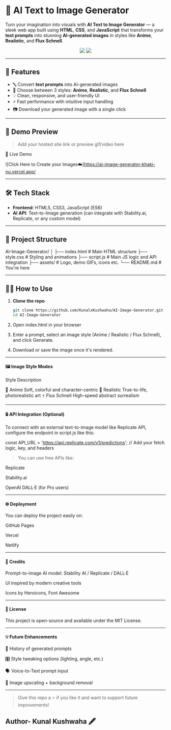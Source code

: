 
# 🧠 AI Text to Image Generator

Turn your imagination into visuals with **AI Text to Image Generator** — a sleek web app built using **HTML**, **CSS**, and **JavaScript** that transforms your **text prompts** into stunning **AI-generated images** in styles like **Anime**, **Realistic**, and **Flux Schnell**.

<p align="center">
  <img src="https://img.shields.io/badge/Project-AI%20Text2Image-blueviolet?style=for-the-badge" />
  <img src="https://img.shields.io/badge/Made%20With-HTML%2FCSS%2FJS-orange?style=for-the-badge" />
</p>

---

## 🚀 Features

- 🔤 Convert **text prompts** into AI-generated images
- 🎨 Choose between 3 styles: **Anime**, **Realistic**, and **Flux Schnell**
- 💡 Clean, responsive, and user-friendly UI
- ⚡ Fast performance with intuitive input handling
- 📷 Download your generated image with a single click

---

## 📸 Demo Preview

> Add your hosted site link or preview gif/video here

🔗 Live Demo

![Click Here to Create your Images☁️]https://ai-image-generator-khaki-nu.vercel.app/

---

## 🛠️ Tech Stack

- **Frontend**: HTML5, CSS3, JavaScript (ES6)
- **AI API**: Text-to-Image generation (can integrate with Stability.ai, Replicate, or any custom model)

---

## 📂 Project Structure

AI-Image-Generator/ │ ├── index.html          # Main HTML structure ├── style.css           # Styling and animations ├── script.js           # Main JS logic and API integration ├── assets/             # Logo, demo GIFs, icons etc. └── README.md           # You're here

---

## 🧑‍💻 How to Use

1. **Clone the repo**
   ```bash
   git clone https://github.com/KunalxKushwaha/AI-Image-Generator.git
   cd AI-Image-Generator

2. Open index.html in your browser


3. Enter a prompt, select an image style (Anime / Realistic / Flux Schnell), and click Generate.


4. Download or save the image once it's rendered.




---

<h4>🖼️ Image Style Modes</h4>

Style	Description

🧚 Anime	Soft, colorful and character-centric
🌆 Realistic	True-to-life, photorealistic art
⚡ Flux Schnell	High-speed abstract surrealism



---

<h4>🔒 API Integration (Optional)</h4>

To connect with an external text-to-image model like Replicate API, configure the endpoint in script.js like this:

const API_URL = 'https://api.replicate.com/v1/predictions';
// Add your fetch logic, key, and headers

> You can use free APIs like:

Replicate

Stability.ai

OpenAI DALL·E (for Pro users)





---

<h4>🌐 Deployment</h4>

You can deploy the project easily on:

GitHub Pages

Vercel

Netlify



---

<h4>🙌 Credits</h4>

Prompt-to-image AI model: Stability AI / Replicate / DALL·E

UI inspired by modern creative tools

Icons by Heroicons, Font Awesome



---

<h4>📄 License</h4>

This project is open-source and available under the MIT License.


---

<h4>💡 Future Enhancements</h4>

🔁 History of generated prompts

🎛️ Style tweaking options (lighting, angle, etc.)

🗣️ Voice-to-Text prompt input

🌌 Image upscaling + background removal



---

> Give this repo a ⭐ if you like it and want to support future improvements!

## Author- Kunal Kushwaha 🖋️ 



